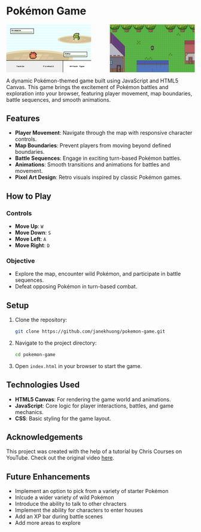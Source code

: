 # Pokémon Game

<div style="display: flex; justify-content: space-between;">
  <img src="./img/pokemon screenshot1.png" alt="Screenshot 1" width="45%">
  <img src="./img/pokemon screenshot2.png" alt="Screenshot 2" width="45%">
</div>

A dynamic Pokémon-themed game built using JavaScript and HTML5 Canvas. This game brings the excitement of Pokémon battles and exploration into your browser, featuring player movement, map boundaries, battle sequences, and smooth animations.

## Features

- **Player Movement**: Navigate through the map with responsive character controls.
- **Map Boundaries**: Prevent players from moving beyond defined boundaries.
- **Battle Sequences**: Engage in exciting turn-based Pokémon battles.
- **Animations**: Smooth transitions and animations for battles and movement.
- **Pixel Art Design**: Retro visuals inspired by classic Pokémon games.

## How to Play

### Controls

- **Move Up**: `W`
- **Move Down**: `S`
- **Move Left**: `A` 
- **Move Right**: `D`
  
### Objective

- Explore the map, encounter wild Pokémon, and participate in battle sequences.
- Defeat opposing Pokémon in turn-based combat.

## Setup

1. Clone the repository:
   ```bash
   git clone https://github.com/janekhuong/pokemon-game.git
   ```
2. Navigate to the project directory:
   ```bash
   cd pokemon-game
   ```
3. Open `index.html` in your browser to start the game.

## Technologies Used

- **HTML5 Canvas**: For rendering the game world and animations.
- **JavaScript**: Core logic for player interactions, battles, and game mechanics.
- **CSS**: Basic styling for the game layout.

## Acknowledgements

This project was created with the help of a tutorial by Chris Courses on YouTube. Check out the original video [here](https://www.youtube.com/watch?v=yP5DKzriqXA&t=612s).

## Future Enhancements
- Implement an option to pick from a variety of starter Pokémon
- Inlcude a wider variety of wild Pokémon 
- Introduce the ability to talk to other chracters
- Implement the ability for characters to enter houses
- Add an XP bar during battle scenes
- Add more areas to explore
